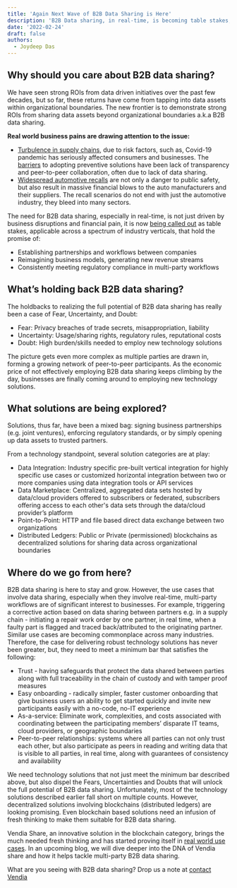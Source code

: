 ```yaml
---
title: 'Again Next Wave of B2B Data Sharing is Here'
description: 'B2B Data sharing, in real-time, is becoming table stakes, especially as the pandemic and modern operations put a strain on everything from supply chains to product recalls.'
date: '2022-02-24'
draft: false
authors:
  - Joydeep Das
---
```


## Why should you care about B2B data sharing?

We have seen strong ROIs from data driven initiatives over the past few decades, but so far, these returns have come from tapping into data assets within organizational boundaries. The new frontier is to demonstrate strong ROIs from sharing data assets beyond organizational boundaries a.k.a B2B data sharing.

**Real world business pains are drawing attention to the issue:**

- [Turbulence in supply chains](https://www.cnbc.com/2021/10/18/supply-chain-chaos-is-hitting-global-growth-and-could-get-worse.html), due to risk factors, such as, Covid-19 pandemic has seriously affected consumers and businesses. The [barriers](https://www.mckinsey.com/business-functions/operations/our-insights/overcoming-barriers-to-multitier-supplier-collaboration) to adopting preventive solutions have been lack of transparency and peer-to-peer collaboration, often due to lack of data sharing.
- [Widespread automotive recalls](https://www.statista.com/statistics/541703/united-states-vehicle-recalls/) are not only a danger to public safety, but also result in massive financial blows to the auto manufacturers and their suppliers. The recall scenarios do not end with just the automotive industry, they bleed into many sectors.

The need for B2B data sharing, especially in real-time, is not just driven by business disruptions and financial pain, it is now [being called out](https://www.gartner.com/smarterwithgartner/data-sharing-is-a-business-necessity-to-accelerate-digital-business) as table stakes, applicable across a spectrum of industry verticals, that hold the promise of:

- Establishing partnerships and workflows between companies
- Reimagining business models, generating new revenue streams
- Consistently meeting regulatory compliance in multi-party workflows

## What’s holding back B2B data sharing?

The holdbacks to realizing the full potential of B2B data sharing has really been a case of Fear, Uncertainty, and Doubt:

- Fear: Privacy breaches of trade secrets, misappropriation, liability
- Uncertainty: Usage/sharing rights, regulatory rules, reputational costs
- Doubt: High burden/skills needed to employ new technology solutions

The picture gets even more complex as multiple parties are drawn in, forming a growing network of peer-to-peer participants. As the economic price of not effectively employing B2B data sharing keeps climbing by the day, businesses are finally coming around to employing new technology solutions.

## What solutions are being explored?

Solutions, thus far, have been a mixed bag: signing business partnerships (e.g. joint ventures), enforcing regulatory standards, or by simply opening up data assets to trusted partners.

From a technology standpoint, several solution categories are at play:

- Data Integration: Industry specific pre-built vertical integration for highly specific use cases or customized horizontal integration between two or more companies using data integration tools or API services
- Data Marketplace: Centralized, aggregated data sets hosted by data/cloud providers offered to subscribers or federated, subscribers offering access to each other's data sets through the data/cloud provider’s platform
- Point-to-Point: HTTP and file based direct data exchange between two organizations
- Distributed Ledgers: Public or Private (permissioned) blockchains as decentralized solutions for sharing data across organizational boundaries

## Where do we go from here?

B2B data sharing is here to stay and grow. However, the use cases that involve data sharing, especially when they involve real-time, multi-party workflows are of significant interest to businesses. For example, triggering a corrective action based on data sharing between partners e.g. in a supply chain - initiating a repair work order by one partner, in real time, when a faulty part is flagged and traced back/attributed to the originating partner. Similar use cases are becoming commonplace across many industries. Therefore, the case for delivering robust technology solutions has never been greater, but, they need to meet a minimum bar that satisfies the following:

- Trust - having safeguards that protect the data shared between parties along with full traceability in the chain of custody and with tamper proof measures
- Easy onboarding -  radically simpler, faster customer onboarding that give business users an ability to get started quickly and invite new participants easily with a no-code, no-IT experience
- As-a-service: Eliminate work, complexities, and costs associated with coordinating between the participating members’ disparate IT teams, cloud providers, or geographic boundaries
- Peer-to-peer relationships: systems where all parties can not only trust each other, but also participate as peers in reading and writing data that is visible to all parties, in real time, along with guarantees of consistency and availability

We need technology solutions that not just meet the minimum bar described above, but also dispel the Fears, Uncertainties and Doubts that will unlock the full potential of B2B data sharing. Unfortunately, most of the technology solutions described earlier fall short on multiple counts. However, decentralized solutions involving blockchains (distributed ledgers) are looking promising. Even blockchain based solutions need an infusion of fresh thinking to make them suitable for B2B data sharing.

Vendia Share, an innovative solution in the blockchain category, brings the much needed fresh thinking and has started proving itself in [real world use cases](https://www.vendia.net/case-studies). In an upcoming blog, we will dive deeper into the DNA of Vendia share and how it helps tackle multi-party B2B data sharing.

What are you seeing with B2B data sharing? Drop us a note at [contact Vendia](https://www.vendia.net/contact-us)                                                                                                                
